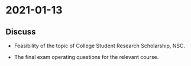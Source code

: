 # 2021-01-13
## Discuss
* Feasibility of the topic of College Student Research Scholarship, NSC.

* The final exam operating questions for the relevant course.
